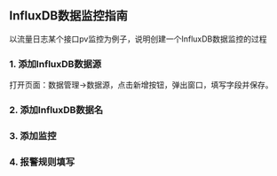 ## InfluxDB数据监控指南

以流量日志某个接口pv监控为例子，说明创建一个InfluxDB数据监控的过程

### 1. 添加InfluxDB数据源

打开页面：数据管理->数据源，点击新增按钮，弹出窗口，填写字段并保存。



### 2. 添加InfluxDB数据名

### 3. 添加监控

### 4. 报警规则填写